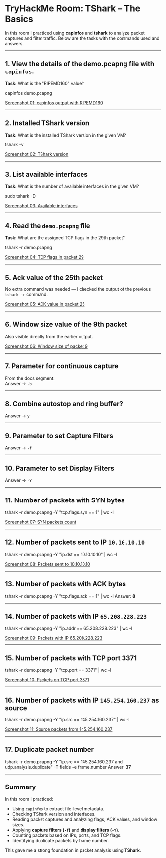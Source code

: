 # TryHackMe Room: TShark – The Basics

In this room I practiced using **capinfos** and **tshark** to analyze packet captures and filter traffic. Below are the tasks with the commands used and answers.

---

## 1. View the details of the demo.pcapng file with `capinfos`.  
**Task:** What is the "RIPEMD160" value?  

capinfos demo.pcapng

[Screenshot 01: capinfos output with RIPEMD160](./screenshots/01-capinfos.png)

---

## 2. Installed TShark version  
**Task:** What is the installed TShark version in the given VM?  

tshark -v

[Screenshot 02: TShark version](./screenshots/02-version.png)

---

## 3. List available interfaces  
**Task:** What is the number of available interfaces in the given VM?  

sudo tshark -D

[Screenshot 03: Available interfaces](./screenshots/03-interfaces.png)

---

## 4. Read the `demo.pcapng` file  
**Task:** What are the assigned TCP flags in the 29th packet?  

tshark -r demo.pcapng

[Screenshot 04: TCP flags in packet 29](./screenshots/04-tcp-flags.png)

---

## 5. Ack value of the 25th packet  
No extra command was needed — I checked the output of the previous `tshark -r` command.  

[Screenshot 05: ACK value in packet 25](./screenshots/05-ack.png)

---

## 6. Window size value of the 9th packet  
Also visible directly from the earlier output.  

[Screenshot 06: Window size of packet 9](./screenshots/06-window-size.png)

---

## 7. Parameter for continuous capture  
From the docs segment:  
Answer → `-b`

---

## 8. Combine autostop and ring buffer?  
Answer → `y`

---

## 9. Parameter to set Capture Filters  
Answer → `-f`

---

## 10. Parameter to set Display Filters  
Answer → `-Y`

---

## 11. Number of packets with SYN bytes  

tshark -r demo.pcapng -Y "tcp.flags.syn == 1" | wc -l

[Screenshot 07: SYN packets count](./screenshots/07-syn.png)

---

## 12. Number of packets sent to IP `10.10.10.10`  

tshark -r demo.pcapng -Y "ip.dst == 10.10.10.10" | wc -l

[Screenshot 08: Packets sent to 10.10.10.10](./screenshots/08-ip-10-10-10-10.png)

---

## 13. Number of packets with ACK bytes  

tshark -r demo.pcapng -Y "tcp.flags.ack == 1" | wc -l
Answer: **8**

---

## 14. Number of packets with IP `65.208.228.223`  

tshark -r demo.pcapng -Y "ip.addr == 65.208.228.223" | wc -l

[Screenshot 09: Packets with IP 65.208.228.223](./screenshots/09-ip-65-208.png)

---

## 15. Number of packets with TCP port 3371  

tshark -r demo.pcapng -Y "tcp.port == 3371" | wc -l


[Screenshot 10: Packets on TCP port 3371](./screenshots/10-port-3371.png)

---

## 16. Number of packets with IP `145.254.160.237` as source  

tshark -r demo.pcapng -Y "ip.src == 145.254.160.237" | wc -l

[Screenshot 11: Source packets from 145.254.160.237](./screenshots/11-ip-145-254.png)

---

## 17. Duplicate packet number  

tshark -r demo.pcapng -Y "ip.src == 145.254.160.237 and udp.analysis.duplicate" -T fields -e frame.number
Answer: **37**

---

## Summary
In this room I practiced:
- Using `capinfos` to extract file-level metadata.  
- Checking TShark version and interfaces.  
- Reading packet captures and analyzing flags, ACK values, and window sizes.  
- Applying **capture filters (`-f`)** and **display filters (`-Y`)**.  
- Counting packets based on IPs, ports, and TCP flags.  
- Identifying duplicate packets by frame number.  

This gave me a strong foundation in packet analysis using **TShark**.
